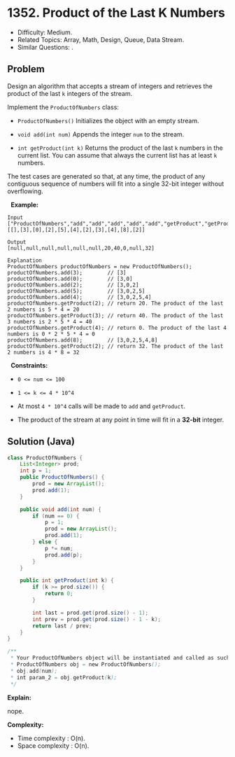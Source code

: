 # 1352. Product of the Last K Numbers

- Difficulty: Medium.
- Related Topics: Array, Math, Design, Queue, Data Stream.
- Similar Questions: .

## Problem

Design an algorithm that accepts a stream of integers and retrieves the product of the last ```k``` integers of the stream.

Implement the ```ProductOfNumbers``` class:


	
- ```ProductOfNumbers()``` Initializes the object with an empty stream.
	
- ```void add(int num)``` Appends the integer ```num``` to the stream.
	
- ```int getProduct(int k)``` Returns the product of the last ```k``` numbers in the current list. You can assume that always the current list has at least ```k``` numbers.


The test cases are generated so that, at any time, the product of any contiguous sequence of numbers will fit into a single 32-bit integer without overflowing.

 
**Example:**

```
Input
["ProductOfNumbers","add","add","add","add","add","getProduct","getProduct","getProduct","add","getProduct"]
[[],[3],[0],[2],[5],[4],[2],[3],[4],[8],[2]]

Output
[null,null,null,null,null,null,20,40,0,null,32]

Explanation
ProductOfNumbers productOfNumbers = new ProductOfNumbers();
productOfNumbers.add(3);        // [3]
productOfNumbers.add(0);        // [3,0]
productOfNumbers.add(2);        // [3,0,2]
productOfNumbers.add(5);        // [3,0,2,5]
productOfNumbers.add(4);        // [3,0,2,5,4]
productOfNumbers.getProduct(2); // return 20. The product of the last 2 numbers is 5 * 4 = 20
productOfNumbers.getProduct(3); // return 40. The product of the last 3 numbers is 2 * 5 * 4 = 40
productOfNumbers.getProduct(4); // return 0. The product of the last 4 numbers is 0 * 2 * 5 * 4 = 0
productOfNumbers.add(8);        // [3,0,2,5,4,8]
productOfNumbers.getProduct(2); // return 32. The product of the last 2 numbers is 4 * 8 = 32 
```

 
**Constraints:**


	
- ```0 <= num <= 100```
	
- ```1 <= k <= 4 * 10^4```
	
- At most ```4 * 10^4``` calls will be made to ```add``` and ```getProduct```.
	
- The product of the stream at any point in time will fit in a **32-bit** integer.



## Solution (Java)

```java
class ProductOfNumbers {
    List<Integer> prod;
    int p = 1;
    public ProductOfNumbers() {
        prod = new ArrayList();
        prod.add(1);
    }

    public void add(int num) {
        if (num == 0) {
            p = 1;
            prod = new ArrayList();
            prod.add(1);
        } else {
            p *= num;
            prod.add(p);
        }
    }

    public int getProduct(int k) {
        if (k >= prod.size()) {
            return 0;
        }

        int last = prod.get(prod.size() - 1);
        int prev = prod.get(prod.size() - 1 - k);
        return last / prev;
    }
}

/**
 * Your ProductOfNumbers object will be instantiated and called as such:
 * ProductOfNumbers obj = new ProductOfNumbers();
 * obj.add(num);
 * int param_2 = obj.getProduct(k);
 */
```

**Explain:**

nope.

**Complexity:**

* Time complexity : O(n).
* Space complexity : O(n).
